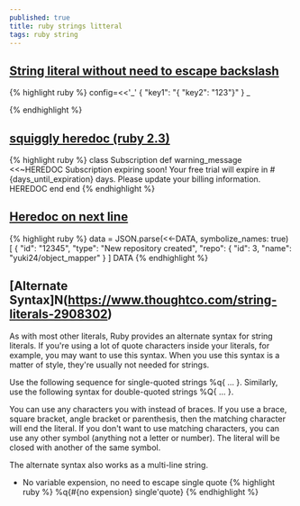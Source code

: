```yaml
---
published: true
title: ruby strings litteral
tags: ruby string
---
```

## [String literal without need to escape backslash](https://stackoverflow.com/questions/29124058/string-literal-without-need-to-escape-backslash/29124475#29124475)

{% highlight ruby %}
config=<<'_'
{
    "key1": "{ \"key2\": \"123\"}"
}
_

{% endhighlight %}

## [squiggly heredoc (ruby 2.3)](https://infinum.co/the-capsized-eight/multiline-strings-ruby-2-3-0-the-squiggly-heredoc)

{% highlight ruby %}
class Subscription
  def warning_message
    <<~HEREDOC
      Subscription expiring soon!
      Your free trial will expire in #{days_until_expiration} days.
      Please update your billing information.
    HEREDOC
  end
end
{% endhighlight %}

## [Heredoc on next line](https://github.com/yuki24/object_mapper)
{% highlight ruby %}
data = JSON.parse(<<-DATA, symbolize_names: true)
[
  {
    "id": "12345",
    "type": "New repository created",
    "repo": {
      "id": 3,
      "name": "yuki24/object_mapper"
    }
]
DATA
{% endhighlight %}

## [Alternate Syntax]N(https://www.thoughtco.com/string-literals-2908302)
As with most other literals, Ruby provides an alternate syntax for string literals. If you're using a lot of quote characters inside your literals, for example, you may want to use this syntax. When you use this syntax is a matter of style, they're usually not needed for strings.

Use the following sequence for single-quoted strings %q{ … }. Similarly, use the following syntax for double-quoted strings %Q{ … }. 

You can use any characters you with instead of braces. If you use a brace, square bracket, angle bracket or parenthesis, then the matching character will end the literal. If you don't want to use matching characters, you can use any other symbol (anything not a letter or number). The literal will be closed with another of the same symbol.

The alternate syntax also works as a multi-line string.

- No variable expension, no need to escape single quote
{% highlight ruby %}
%q{#{no expension} single'quote}
{% endhighlight %}


